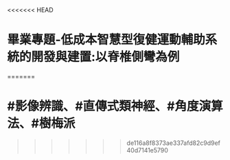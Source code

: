 <<<<<<< HEAD
# 畢業專題-低成本智慧型復健運動輔助系統的開發與建置:以脊椎側彎為例
=======
# #影像辨識、#直傳式類神經、#角度演算法、#樹梅派
>>>>>>> de116a8f8373ae337afd82c9d9ef40d7141e5790

